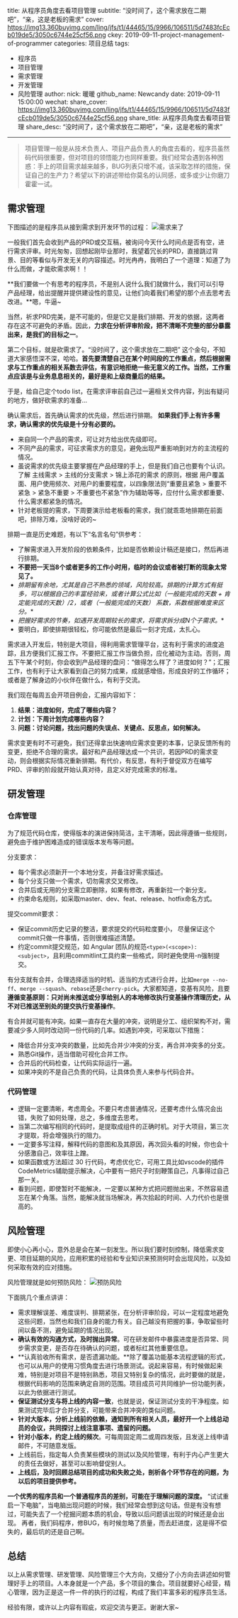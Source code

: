 title: 从程序员角度去看项目管理
subtitle: “没时间了，这个需求放在二期吧”，“亲，这是老板的需求”
cover: https://img13.360buyimg.com/ling/jfs/t1/44465/15/9966/106511/5d7483fcEcb019de5/3050c6744e25cf56.png
ckey: 2019-09-11-project-management-of-programmer
categories: 项目总结
tags:
  - 程序员
  - 项目管理
  - 需求管理
  - 开发管理
  - 风险管理
author:
  nick: 暖暖
  github_name: Newcandy
date: 2019-09-11 15:00:00
wechat:
    share_cover: https://img13.360buyimg.com/ling/jfs/t1/44465/15/9966/106511/5d7483fcEcb019de5/3050c6744e25cf56.png
    share_title: 从程序员角度去看项目管理
    share_desc: “没时间了，这个需求放在二期吧”，“亲，这是老板的需求”
   
---

<!-- more -->

> 项目管理一般是从技术负责人、项目产品负责人的角度去看的，程序员虽然码代码很重要，但对项目的领悟能力也同样重要。我们经常会遇到各种困惑：手上的项目需求越来越多，BUG列表只增不减，该采取怎样的措施，保证自己的生产力？希望以下的讲述带给你莫名的认同感，或多或少让你磨刀霍霍一试。

## 需求管理

下图描述的是程序员从接到需求到开发环节的过程：
![需求来了](//img30.360buyimg.com/devfe/jfs/t1/39354/38/14147/71724/5d50ca54Ed2568cf3/6985f817abc3c577.jpg)

一般我们首先会收到产品的PRD或交互稿，被询问今天什么时间点是否有空，进行需求评审。时光匆匆，回想起刚毕业那时，我望着冗长的PRD，直接跳过背景、目的等看似与开发无关的内容描述。时光冉冉，我明白了一个道理：知道了为什么而做，才能砍需求啊！！

**我们要做一个有思考的程序员，不是别人说什么我们就做什么，我们可以引导产品经理，给出提醒并提供建设性的意见，让他们向着我们希望的那个点去思考去改进。**嗯，牛逼~

当然，祈求PRD完美，是不可能的，但是它又是我们排期、开发的依据，这两者存在这不可避免的矛盾。因此，**力求在分析评审阶段，把不清晰不完整的部分暴露出来，是我们的目标之一**。

第二个目标，就是砍需求了。“没时间了，这个需求放在二期吧” 这个金句，不知道大家感悟深不深，哈哈。**首先要清楚自己在某个时间段的工作重点，然后根据需求与工作重点的相关系数去评估，有意识地拒绝一些无意义的工作。当然，工作重点应该是与业务息息相关的，最好是和上级商量后的结果。**

于是，给自己定个todo list，在需求评审前自己过一遍相关文件内容，列出有疑问的地方，做好砍需求的准备...

确认需求后，首先确认需求的优先级，然后进行排期。
**如果我们手上有许多需求，确认需求的优先级是十分有必要的。**
* 来自同一个产品的需求，可让对方给出优先级即可。
* 不同产品的需求，可征求需求方的意见，避免出现严重影响到对方的主流程的情况。
* 虽说需求的优先级主要掌握在产品经理的手上，但是我们自己也要有个认识。 了解 主线需求 > 主线的分支需求 > 锦上添花的需求 的原则，根据 用户覆盖面、用户使用频次、对用户的重要程度，以四象限法则“重要且紧急 > 重要不紧急 > 紧急不重要 > 不重要也不紧急”作为辅助等等，应付什么需求都重要、什么需求都紧急的情况。
* 针对老板提的需求，下周要演示给老板看的需求，我们就乖乖地排期在前面吧，排除万难，没啥好说的~ 

排期一直是历史难题，有以下“名言名句”供参考：
* 了解需求进入开发阶段的依赖条件，比如是否依赖设计稿还是接口，然后再进行排期。
* **不要把一天当8个或者更多的工作小时用，临时的会议或者被打断的现象太常见了。**
* **排期留有余地，尤其是自己不熟悉的领域，风险较高。排期的计算方式有挺多，可以根据自己的丰富经验来，或者计算公式比如（一般能完成的天数 +  肯定能完成的天数）/2，或者（一般能完成的天数）* 系数，系数根据难度来区分。**
* *把握好需求的节奏，如遇开发周期较长的需求，将需求拆分成N个子需求。**
* 要明白，即使排期很轻松，你可能依然是最后一刻才完成，太扎心。

需求进入开发后，特别是大项目，得利用需求管理平台，这有利于需求的进度追踪，且方便我们汇报工作。不要把汇报工作当做负担，应化被动为主动。否则，周五下午某个时刻，你会收到产品经理的盘问：“做得怎么样了？进度如何？”；汇报工作，也有利于让大家看到自己的努力成果，成就感增倍，形成良好的工作循环；或者是了解身边的小伙伴在做什么，有利于交流。

我们现在每周五会开项目例会，汇报内容如下：
1. **结果：进度如何，完成了哪些内容？**
2. **计划：下周计划完成哪些内容？**
3. **问题：讨论问题，找出问题的失误点、关键点、反思点，如何解决。**

需求变更有时不可避免，我们还得拿出快速响应需求变更的本事，记录反馈所有的变更，拒绝不合理的需求。最好和产品经理达成一个共识，若因PRD的需求变动，则会根据实际情况重新排期。有代价，有反思，有利于督促双方在编写PRD、评审的阶段就开始认真对待，且定义好完成需求的标准。

	
## 研发管理

### 仓库管理

为了规范代码仓库，使得版本的演进保持简洁，主干清晰，因此得遵循一些规则，避免由于维护困难造成的错误版本发布等问题。

分支要求：
* 每个需求必须新开一个本地分支，并备注好需求描述。
* 每个分支只做一个需求，切勿需求交叉修改。
* 合并后或无用的分支需立即删除，如果有修改，再重新拉一个新分支。
* 约束命名规则，如采取master、dev、feat、release、hotfix命名方式。

提交commit要求：
* 保证commit历史记录的整洁，要求提交的代码粒度要小， 尽量保证这个 commit只做一件事情，否则很难描述清楚。
* 约定commit提交规范，如 Angular 团队的规范`<type>(<scope>): <subject>`，且利用commitlint工具约束一些格式，同时避免使用-n强制提交。

有分支就有合并，合理选择适当的时机、适当的方式进行合并，比如`merge --no-ff`、`merge --squash`、`rebase`还是`cherry-pick`。大家都知道，变基有风险，且要**遵循变基原则：只对尚未推送或分享给别人的本地修改执行变基操作清理历史，从不对已推送至别处的提交执行变基操作**。

有合并就可能有冲突。如果一直存在大量的冲突，说明是分工、组织架构不对，需要减少多人同时改动同一份代码的几率。如遇到冲突，可采取以下措施：
* 降低合并分支冲突的数量，比如先合并少冲突的分支，再合并冲突多的分支。
* 熟悉Git操作，适当借助可视化合并工作。
* 合并后的代码检查，让代码实际运行一遍。
* 如果冲突的不是自己负责的代码，让具体负责人来参与代码合并。

### 代码管理

* 逻辑一定要清晰，考虑周全。不要只考虑普通情况，还要考虑什么情况会出错，失败了如何处理，总之，多维度去思考。
* 当第二次编写相同的代码时，是提取成组件的正确时机。对于大项目，第三次才提取，将会增强执行的阻力。
* 一定要多写注释，解释代码的意图和及其原因，再次回头看的时候，你也会十分感激自己，效率往上蹭。
* 如果函数或方法超过 30 行代码，考虑优化它，可用工具比如vscode的插件CodeMetrics辅助提示解决，心中要有一把尺子时刻鞭策自己，凡事得过自己那一关。
* 看到问题，即使暂时不能解决，一定要以某种方式把问题抛出来，不然容易遗忘在某个角落。当然，能解决就当场解决，再次拾起的时间、人力代价也是很高的。


## 风险管理

即使小心再小心，意外总是会在某一刻发生。所以我们要时刻控制，降低需求变更、项目延期的风险，应用积累的经验和专业知识来预测何时会出现风险，以及如何采取有效的应对措施。

风险管理就是如何预防风险：
![预防风险](//img12.360buyimg.com/devfe/jfs/t1/74867/15/6947/119240/5d50df6dEa0a6e469/8d9e46055d68aa93.jpg)

下面挑几个重点讲讲：
* 需求理解误差、难度误判、排期紧张，在分析评审阶段，可以一定程度地避免这些问题，当然也和我们自身的能力有关。自己越没有把握的事，争取留些时间以备不测，避免延期的情况出现。
* **确认有效的沟通方式，及时抛出异常**。可在研发邮件中暴露进度是否异常、同步需求变更，是否存在待确认的问题，或者标红其他重要信息。
* **认真验收所有需求，是否遗漏功能。**除了覆盖功能基本流程逻辑的形式，也可以从用户的使用习惯角度去进行场景测试。说起来容易，有时候做起来难，特别是对项目不是特别熟悉，项目又特别复杂的情况，此时要做的就是，根据代码影响的范围来确定自测的范围。项目成员可共同维护一份功能列表，以此为依据进行测试。
* **保证测试分支与将上线的内容一致**，也就是说，保证测试分支的干净程度。如果测试完毕后才合并分支，可能带来合并冲突的类似问题。
* **针对大版本，分析上线前的依赖，通知到所有相关人员，最好开一个上线总动员的会议，共同探讨上线注意事项、遗留的问题。**
* **针对小版本，约定上线的频次**。可每周固定周二或周四发版，且发送上线申请邮件，不可随意发版。
* 上线前后，指定每人负责某些模块的测试以及风险管理，有利于内心产生更大的责任去做好，甚至可以影响督促别人。
* **上线后，及时回顾总结项目的成功和失败之处，剖析各个环节存在的问题，为以后的项目提供参考。**

**一个优秀的程序员和一个普通程序员的差别，可能在于理解问题的深度。**
“试试重启一下电脑”，当电脑出现问题的时候，我们经常会想到这句话。但是有没有想过，可能失去了一个挖掘问题本质的机会，导致以后问题该出现的时候还是会出现。
再者，我们码程序，修BUG，有时候忽略了质量，而去赶进度，这是得不偿失的，最后坑的还是自己啊。

## 总结

以上从需求管理、研发管理、风险管理三个大方向，又细分了小方向去讲述如何管理好手上的项目。人本身就是一个产品，多个项目的集合。项目就要好心经营，精心管理，因为正是这一件一件的执行的过程，构成了我们丰富多彩的程序员生活。

经验有限，或许以上内容有瑕疵，欢迎交流与更正。谢谢大家~
